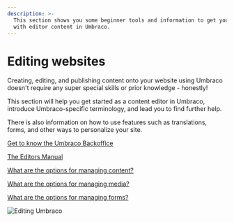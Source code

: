```yaml
---
description: >-
  This section shows you some beginner tools and information to get you started
  with editor content in Umbraco.
---
```


# Editing websites

Creating, editing, and publishing content onto your website using Umbraco doesn't require any super special skills or prior knowledge - honestly!

This section will help you get started as a content editor in Umbraco, introduce Umbraco-specific terminology, and lead you to find further help.

There is also information on how to use features such as translations, forms, and other ways to personalize your site.

[Get to know the Umbraco Backoffice](http://127.0.0.1:5000/s/OdQETpqkO0Kcv8KMquKL/fundamentals/backoffice)

[The Editors Manual](http://127.0.0.1:5000/s/OdQETpqkO0Kcv8KMquKL/tutorials/editors-manual)

[What are the options for managing content?](http://127.0.0.1:5000/s/OdQETpqkO0Kcv8KMquKL/tutorials/editors-manual/working-with-content)

[What are the options for managing media?](http://127.0.0.1:5000/s/OdQETpqkO0Kcv8KMquKL/tutorials/editors-manual/media-management)

[What are the options for managing forms?](http://127.0.0.1:5000/s/2XErz7PeSuiFTiCbGF0w/editor)

![Editing Umbraco](../../marketplace-and-integrations/.gitbook/assets/umbraco\_8\_2\_A.png)
